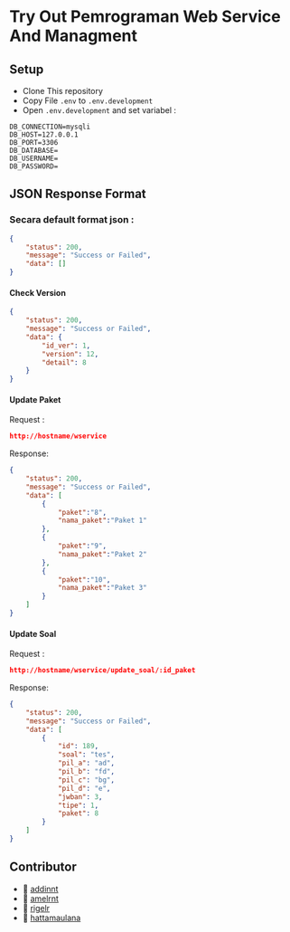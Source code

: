 # Try Out Pemrograman Web Service And Managment

## Setup 
- Clone This repository
- Copy File `.env` to `.env.development`
- Open `.env.development` and set variabel :
```
DB_CONNECTION=mysqli
DB_HOST=127.0.0.1
DB_PORT=3306
DB_DATABASE=
DB_USERNAME=
DB_PASSWORD=
```

## JSON Response Format

### Secara default format json :
```json
{
    "status": 200,
    "message": "Success or Failed",
    "data": []
}
```

#### Check Version
```json
{
    "status": 200,
    "message": "Success or Failed",
    "data": {
        "id_ver": 1,
        "version": 12,
        "detail": 8
    }
}
```

#### Update Paket
Request :
```json
http://hostname/wservice
```
Response: 
```json
{
    "status": 200,
    "message": "Success or Failed",
    "data": [
        {
            "paket":"8",
            "nama_paket":"Paket 1"
        },
        {
            "paket":"9",
            "nama_paket":"Paket 2"
        },
        {
            "paket":"10",
            "nama_paket":"Paket 3"
        }
    ]
}
```
#### Update Soal
Request :
```json
http://hostname/wservice/update_soal/:id_paket
```
Response: 
```json
{
    "status": 200,
    "message": "Success or Failed",
    "data": [
        {
            "id": 189,
            "soal": "tes",
            "pil_a": "ad",
            "pil_b": "fd",
            "pil_c": "bg",
            "pil_d": "e",
            "jwban": 3,
            "tipe": 1,
            "paket": 8
        }
    ]
}
```

## Contributor
- :girl: [addinnt](https://github.com/addinnt)
- :girl: [amelrnt](https://github.com/amelrnt)
- :girl: [rigelr](https://github.com/rigelr)
- :boy: [hattamaulana](https://github.com/hattamaulana)